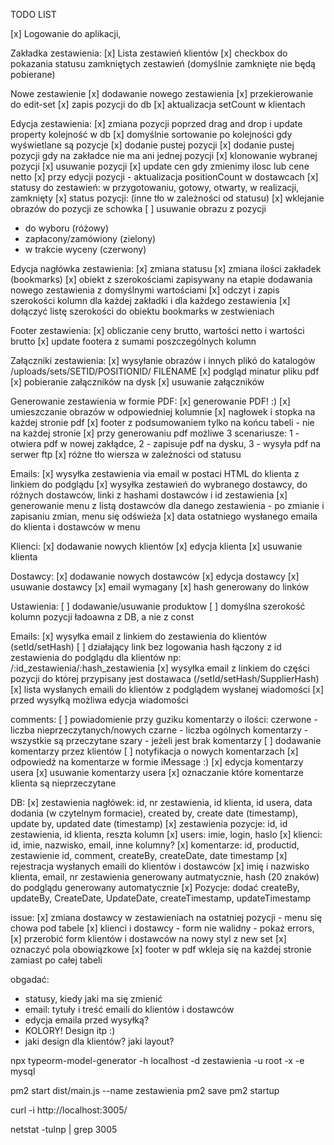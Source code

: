 TODO LIST

[x] Logowanie do aplikacji,

Zakładka zestawienia:
[x] Lista zestawień klientów
[x] checkbox do pokazania statusu zamkniętych zestawień (domyślnie zamknięte nie będą pobierane)

Nowe zestawienie
[x] dodawanie nowego zestawienia
[x] przekierowanie do edit-set
[x] zapis pozycji do db
[x] aktualizacja setCount w klientach

Edycja zestawienia:
[x] zmiana pozycji poprzed drag and drop i update property kolejność w db
[x] domyślnie sortowanie po kolejności gdy wyświetlane są pozycje
[x] dodanie pustej pozycji
[x] dodanie pustej pozycji gdy na zakładce nie ma ani jednej pozycji
[x] klonowanie wybranej pozycji
[x] usuwanie pozycji
[x] update cen gdy zmienimy ilosc lub cene netto
[x] przy edycji pozycji - aktualizacja positionCount w dostawcach
[x] statusy do zestawień: w przygotowaniu, gotowy, otwarty, w realizacji, zamknięty
[x] status pozycji: (inne tło w zależności od statusu)
[x] wklejanie obrazów do pozycji ze schowka
[ ] usuwanie obrazu z pozycji

- do wyboru (różowy)
- zapłacony/zamówiony (zielony)
- w trakcie wyceny (czerwony)

Edycja nagłówka zestawienia:
[x] zmiana statusu
[x] zmiana ilości zakładek (bookmarks)
[x] obiekt z szerokościami zapisywany na etapie dodawania nowego zestawienia z domyślnymi wartościami
[x] odczyt i zapis szerokości kolumn dla każdej zakładki i dla każdego zestawienia
[x] dołączyć listę szerokości do obiektu bookmarks w zestwieniach

Footer zestawienia:
[x] obliczanie ceny brutto, wartości netto i wartości brutto
[x] update footera z sumami poszczególnych kolumn

Załączniki zestawienia:
[x] wysyłanie obrazów i innych plikó do katalogów /uploads/sets/SETID/POSITIONID/ FILENAME
[x] podgląd minatur pliku pdf
[x] pobieranie załączników na dysk
[x] usuwanie załączników

Generowanie zestawienia w formie PDF:
[x] generowanie PDF! :)
[x] umieszczanie obrazów w odpowiedniej kolumnie
[x] nagłowek i stopka na każdej stronie pdf
[x] footer z podsumowaniem tylko na końcu tabeli - nie na każdej stronie
[x] przy generowaniu pdf możliwe 3 scenariusze: 1 - otwiera pdf w nowej zakłądce, 2 - zapisuje pdf na dysku, 3 - wysyła pdf na serwer ftp
[x] różne tło wiersza w zależności od statusu

Emails:
[x] wysyłka zestawienia via email w postaci HTML do klienta z linkiem do podglądu
[x] wysyłka zestawień do wybranego dostawcy, do różnych dostawców, linki z hashami dostawców i id zestawienia
[x] generowanie menu z listą dostawców dla danego zestawienia - po zmianie i zapisaniu zmian, menu się odświeża
[x] data ostatniego wysłanego emaila do klienta i dostawców w menu

Klienci:
[x] dodawanie nowych klientów
[x] edycja klienta
[x] usuwanie klienta

Dostawcy:
[x] dodawanie nowych dostawców
[x] edycja dostawcy
[x] usuwanie dostawcy
[x] email wymagany
[x] hash generowany do linków

Ustawienia:
[ ] dodawanie/usuwanie produktow
[ ] domyślna szerokość kolumn pozycji ładoawna z DB, a nie z const

Emails:
[x] wysyłka email z linkiem do zestawienia do klientów (setId/setHash)
[ ] działający link bez logowania hash łączony z id zestawienia do podglądu dla klientów np: /:id_zestawienia/:hash_zestawienia
[x] wysyłka email z linkiem do części pozycji do której przypisany jest dostawaca (/setId/setHash/SupplierHash)
[x] lista wysłanych emaili do klientów z podglądem wysłanej wiadomości
[x] przed wysyłką możliwa edycja wiadomości

comments:
[ ] powiadomienie przy guziku komentarzy o ilości:
czerwone - liczba nieprzeczytanych/nowych
czarne - liczba ogólnych komentarzy - wszystkie są przeczytane
szary - jeżeli jest brak komentarzy
[ ] dodawanie komentarzy przez klientów
[ ] notyfikacja o nowych komentarzach
[x] odpowiedź na komentarze w formie iMessage :)
[x] edycja komentarzy usera
[x] usuwanie komentarzy usera
[x] oznaczanie które komentarze klienta są nieprzeczytane

DB:
[x] zestawienia nagłówek: id, nr zestawienia, id klienta, id usera, data dodania (w czytelnym formacie), created by, create date (timestamp), update by, updated date (timestamp)
[x] zestawienia pozycje: id, id zestawienia, id klienta, reszta kolumn
[x] users: imie, login, haslo
[x] klienci: id, imie, nazwisko, email, inne kolumny?
[x] komentarze: id, productid, zestawienie id, comment, createBy, createDate, date timestamp
[x] rejestracja wysłanych emaili do klientów i dostawców
[x] imię i nazwisko klienta, email, nr zestawienia generowany autmatycznie, hash (20 znaków) do podglądu generowany automatycznie
[x] Pozycje: dodać createBy, updateBy, CreateDate, UpdateDate, createTimestamp, updateTimestamp

issue:
[x] zmiana dostawcy w zestawieniach na ostatniej pozycji - menu się chowa pod tabele
[x] klienci i dostawcy - form nie walidny - pokaż errors,
[x] przerobić form klientów i dostawców na nowy styl z new set
[x] oznaczyć pola obowiązkowe
[x] footer w pdf wkleja się na każdej stronie zamiast po całej tabeli

obgadać:

- statusy, kiedy jaki ma się zmienić
- email: tytuły i treść emaili do klientów i dostawców
- edycja emaila przed wysyłką?
- KOLORY! Design itp :)
- jaki design dla klientów? jaki layout?

npx typeorm-model-generator -h localhost -d zestawienia -u root -x -e mysql

pm2 start dist/main.js --name zestawienia
pm2 save
pm2 startup

curl -i http://localhost:3005/

netstat -tulnp | grep 3005
